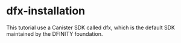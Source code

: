 # dfx-installation
This tutorial use a Canister SDK called dfx, which is the default SDK maintained by the DFINITY foundation.
